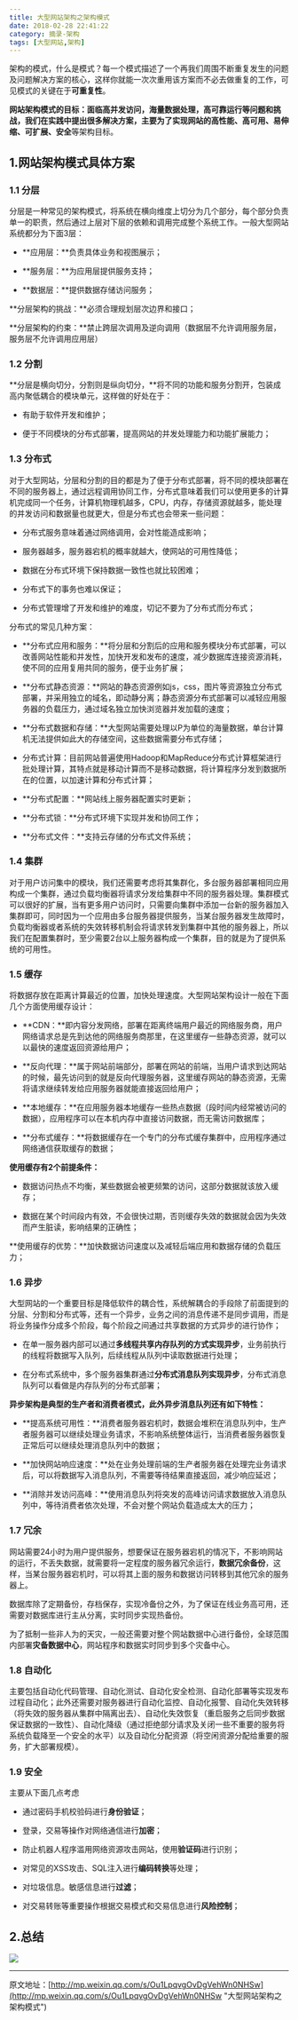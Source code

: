 ```yaml
---
title: 大型网站架构之架构模式
date: 2018-02-28 22:41:22
category: 摘录-架构
tags: [大型网站,架构]
---
```


架构的模式，什么是模式？每一个模式描述了一个再我们周围不断重复发生的问题及问题解决方案的核心，这样你就能一次次重用该方案而不必去做重复的工作，可见模式的关键在于**可重复性**。

**网站架构模式的目标：**面临高并发访问，海量数据处理，高可靠运行等问题和挑战，我们在实践中提出很多解决方案，主要为了实现网站的**高性能、高可用、易伸缩、可扩展、安全**等架构目标。

## 1.网站架构模式具体方案
### 1.1 分层

分层是一种常见的架构模式，将系统在横向维度上切分为几个部分，每个部分负责单一的职责，然后通过上层对下层的依赖和调用完成整个系统工作。一般大型网站系统都分为下面3层：

- **应用层：**负责具体业务和视图展示；

- **服务层：**为应用层提供服务支持；

- **数据层：**提供数据存储访问服务；

**分层架构的挑战：**必须合理规划层次边界和接口；

**分层架构的约束：**禁止跨层次调用及逆向调用（数据层不允许调用服务层，服务层不允许调用应用层）

### 1.2 分割

**分层是横向切分，分割则是纵向切分，**将不同的功能和服务分割开，包装成高内聚低耦合的模块单元，这样做的好处在于：

- 有助于软件开发和维护；

- 便于不同模块的分布式部署，提高网站的并发处理能力和功能扩展能力；

### 1.3 分布式

对于大型网站，分层和分割的目的都是为了便于分布式部署，将不同的模块部署在不同的服务器上，通过远程调用协同工作，分布式意味着我们可以使用更多的计算机完成同一个任务，计算机物理机越多，CPU，内存，存储资源就越多，能处理的并发访问和数据量也就更大，但是分布式也会带来一些问题：

- 分布式服务意味着通过网络调用，会对性能造成影响；

- 服务器越多，服务器宕机的概率就越大，使网站的可用性降低；

- 数据在分布式环境下保持数据一致性也就比较困难；

- 分布式下的事务也难以保证；

- 分布式管理增了开发和维护的难度，切记不要为了分布式而分布式；


分布式的常见几种方案：

- **分布式应用和服务：**将分层和分割后的应用和服务模块分布式部署，可以改善网站性能和并发性，加快开发和发布的速度，减少数据库连接资源消耗，使不同的应用复用共同的服务，便于业务扩展；

- **分布式静态资源：**网站的静态资源例如js，css，图片等资源独立分布式部署，并采用独立的域名，即动静分离；静态资源分布式部署可以减轻应用服务器的负载压力，通过域名独立加快浏览器并发加载的速度；

- **分布式数据和存储：**大型网站需要处理以P为单位的海量数据，单台计算机无法提供如此大的存储空间，这些数据需要分布式存储；

- 分布式计算：目前网站普遍使用Hadoop和MapReduce分布式计算框架进行批处理计算，其特点就是移动计算而不是移动数据，将计算程序分发到数据所在的位置，以加速计算和分布式计算；

- **分布式配置：**网站线上服务器配置实时更新；

- **分布式锁：**分布式环境下实现并发和协同工作；

- **分布式文件：**支持云存储的分布式文件系统；


### 1.4 集群

对于用户访问集中的模块，我们还需要考虑将其集群化，多台服务器部署相同应用构成一个集群，通过负载均衡器将请求分发给集群中不同的服务器处理。集群模式可以很好的扩展，当有更多用户访问时，只需要向集群中添加一台新的服务器加入集群即可，同时因为一个应用由多台服务器提供服务，当某台服务器发生故障时，负载均衡器或者系统的失效转移机制会将请求转发到集群中其他的服务器上，所以我们在配置集群时，至少需要2台以上服务器构成一个集群，目的就是为了提供系统的可用性。

### 1.5 缓存

将数据存放在距离计算最近的位置，加快处理速度。大型网站架构设计一般在下面几个方面使用缓存设计：

- **CDN：**即内容分发网络，部署在距离终端用户最近的网络服务商，用户网络请求总是先到达他的网络服务商那里，在这里缓存一些静态资源，就可以以最快的速度返回资源给用户；

- **反向代理：**属于网站前端部分，部署在网站的前端，当用户请求到达网站的时候，最先访问到的就是反向代理服务器，这里缓存网站的静态资源，无需将请求继续转发给应用服务器就能直接返回给用户；

- **本地缓存：**在应用服务器本地缓存一些热点数据（段时间内经常被访问的数据），应用程序可以在本机内存中直接访问数据，而无需访问数据库；

- **分布式缓存：**将数据缓存在一个专门的分布式缓存集群中，应用程序通过网络通信获取缓存的数据；

**使用缓存有2个前提条件：**

- 数据访问热点不均衡，某些数据会被更频繁的访问，这部分数据就该放入缓存；

- 数据在某个时间段内有效，不会很快过期，否则缓存失效的数据就会因为失效而产生脏读，影响结果的正确性；

**使用缓存的优势：**加快数据访问速度以及减轻后端应用和数据存储的负载压力；


### 1.6 异步

大型网站的一个重要目标是降低软件的耦合性，系统解耦合的手段除了前面提到的分层、分割和分布式等，还有一个异步，业务之间的消息传递不是同步调用，而是将业务操作分成多个阶段，每个阶段之间通过共享数据的方式异步的进行协作；

- 在单一服务器内部可以通过**多线程共享内存队列的方式实现异步**，业务前执行的线程将数据写入队列，后续线程从队列中读取数据进行处理；

- 在分布式系统中，多个服务器集群通过**分布式消息队列实现异步**，分布式消息队列可以看做是内存队列的分布式部署；

**异步架构是典型的生产者和消费者模式，此外异步消息队列还有如下特性：**

- **提高系统可用性：**消费者服务器宕机时，数据会堆积在消息队列中，生产者服务器可以继续处理业务请求，不影响系统整体运行，当消费者服务器恢复正常后可以继续处理消息队列中的数据；

- **加快网站响应速度：**处在业务处理前端的生产者服务器在处理完业务请求后，可以将数据写入消息队列，不需要等待结果直接返回，减少响应延迟；

- **消除并发访问高峰：**使用消息队列将突发的高峰访问请求数据放入消息队列中，等待消费者依次处理，不会对整个网站负载造成太大的压力；

### 1.7 冗余

网站需要24小时为用户提供服务，想要保证在服务器宕机的情况下，不影响网站的运行，不丢失数据，就需要将一定程度的服务器冗余运行，**数据冗余备份**，这样，当某台服务器宕机时，可以将其上面的服务和数据访问转移到其他冗余的服务器上。

数据库除了定期备份，存档保存，实现冷备份之外，为了保证在线业务高可用，还需要对数据库进行主从分离，实时同步实现热备份。

为了抵制一些非人为的天灾，一般还需要对整个网站数据中心进行备份，全球范围内部署**灾备数据中心**，网站程序和数据实时同步到多个灾备中心。

### 1.8 自动化

主要包括自动化代码管理、自动化测试、自动化安全检测、自动化部署等实现发布过程自动化；此外还需要对服务器进行自动化监控、自动化报警、自动化失效转移（将失效的服务器从集群中隔离出去）、自动化失效恢复（重启服务之后同步数据保证数据的一致性）、自动化降级（通过拒绝部分请求及关闭一些不重要的服务将系统负载降至一个安全的水平）以及自动化分配资源（将空闲资源分配给重要的服务，扩大部署规模）。

### 1.9 安全

主要从下面几点考虑

- 通过密码手机校验码进行**身份验证**；

- 登录，交易等操作对网络通信进行**加密**；

- 防止机器人程序滥用网络资源攻击网站，使用**验证码**进行识别；

- 对常见的XSS攻击、SQL注入进行**编码转换**等处理；

- 对垃圾信息。敏感信息进行**过滤**；

- 对交易转账等重要操作根据交易模式和交易信息进行**风险控制**；

## 2.总结

![](http://p4rffk0h4.bkt.clouddn.com/20180228_%E5%A4%A7%E5%9E%8B%E7%BD%91%E7%AB%99%E6%9E%B6%E6%9E%84%E4%B9%8B%E6%9E%B6%E6%9E%84%E6%A8%A1%E5%BC%8F01_%E6%80%BB%E7%BB%93.jpg)



----------

原文地址：[http://mp.weixin.qq.com/s/Ou1LpqvgOvDgVehWn0NHSw](http://mp.weixin.qq.com/s/Ou1LpqvgOvDgVehWn0NHSw "大型网站架构之架构模式")

